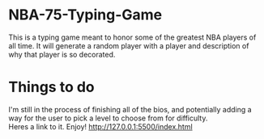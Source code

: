 # NBA-75-Typing-Game
This is a typing game meant to honor some of the greatest NBA players of all time. It will generate a random player with a player and description of why that player is so decorated. 
# Things to do
I'm still in the process of finishing all of the bios, and potentially adding a way for the user to pick a level to choose from for difficulty.\
Heres a link to it. Enjoy!
http://127.0.0.1:5500/index.html

